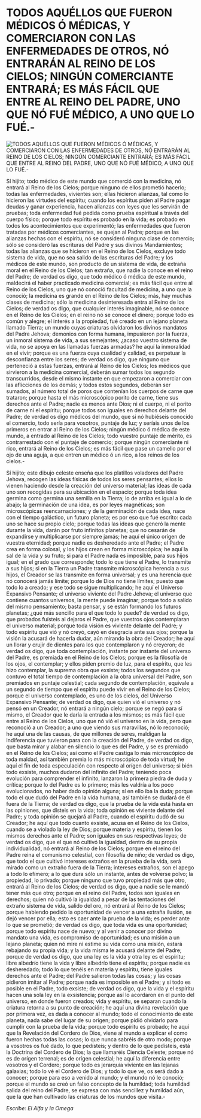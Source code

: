 # TODOS AQUÉLLOS QUE FUERON MÉDICOS Ó MÉDICAS, Y COMERCIARON CON LAS ENFERMEDADES DE OTROS, NÓ ENTRARÁN AL REINO DE LOS CIELOS; NINGÚN COMERCIANTE ENTRARÁ; ES MÁS FÁCIL QUE ENTRE AL REINO DEL PADRE, UNO QUE NÓ FUÉ MÉDICO, A UNO QUE LO FUÉ.-

![TODOS AQUÉLLOS QUE FUERON MÉDICOS Ó MÉDICAS, Y COMERCIARON CON LAS ENFERMEDADES DE OTROS, NÓ ENTRARÁN AL REINO DE LOS CIELOS; NINGÚN COMERCIANTE ENTRARÁ; ES MÁS FÁCIL QUE ENTRE AL REINO DEL PADRE, UNO QUE NÓ FUÉ MÉDICO, A UNO QUE LO FUÉ.-](http://www.alfayomega.pe/images/rollos/blanco.jpg)

Sí hijito; todo médico de este mundo que comerció con la medicina, nó entrará al Reino de los Cielos; porque ninguno de ellos prometió hacerlo; todas las enfermedades, vivientes son; ellas hicieron alianzas, tal como lo hicieron las virtudes del espíritu; cuando los espíritus piden al Padre pagar deudas y ganar experiencia, hacen alianzas con leyes que les servirán de pruebas; toda enfermedad fué pedida como prueba espíritual a través del cuerpo físico; porque todo espíritu es probado en la vida; es probado en todos los acontecimientos que experimentó; las enfermedades que fueron tratadas por médicos comerciantes, se quejan al Padre; porque en las alianzas hechas con el espíritu, nó se consideró ninguna clase de comercio; sólo se consideró las escrituras del Padre y sus divinos Mandamientos; todas las alianzas que se hicieron en el Reino de los Cielos, excluye todo sistema de vida, que no sea salido de las escrituras del Padre; y los médicos de este mundo, son producto de un sistema de vida, de extraña moral en el Reino de los Cielos; tan extraña, que nadie la conoce en el reino del Padre; de verdad os digo, que todo médico ó médica de este mundo, maldecirá el haber practicado medicina comercial; es más fácil que entre al Reino de los Cielos, uno que nó conoció facultad de medicina, a uno que la conoció; la medicina es grande en el Reino de los Cielos; más, hay muchas clases de medicina; sólo la medicina desinteresada entra al Reino de los Cielos; de verdad os digo, que cualquier interés imaginable, nó se conoce en el Reino de los Cielos; en el reino nó se conoce el dinero; porque todo es común y alegre; el interés a la propiedad, fué creado en un lejano planeta llamado Tierra; un mundo cuyas criaturas olvidaron los divinos mandatos del Padre Jehova; demonios con forma humana, impusieron por la fuerza, un inmoral sistema de vida, a sus semejantes; ¿acaso vuestro sistema de vida, no se apoya en las llamadas fuerzas armadas? he aquí la inmoralidad en el vivir; porque es una fuerza cuya cualidad y calidad, es perpetuar la desconfianza entre los seres; de verdad os digo, que ninguno que perteneció a estas fuerzas, entrará al Reino de los Cielos; los médicos que sirvieron a la medicina comercial, deberán sumar todos los segundo transcurridos, desde el mismo instante en que empezaron a comerciar con las aflicciones de los demás; y todos estos segundos, deberán ser sumados, al número total de poros que contenían los cuerpos de carne que trataron; porque hasta el más microscópico porito de carne, tiene sus derechos ante el Padre; nadie es menos ante Dios; ni el cuerpo, ni el porito de carne ni el espíritu; porque todos son iguales en derechos delante del Padre; de verdad os digo médicos del mundo, que si nó hubiéseis conocido el comercio, todo sería para vosotros, puntaje de luz; y seríais unos de los primeros en entrar al Reino de los Cielos; ningún médico ó médica de este mundo, a entrado al Reino de los Cielos; todo vuestro puntaje de mérito, es contrarrestado con el puntaje de comercio; porque ningún comerciante ni rico, entrará al Reino de los Cielos; es más fácil que pase un camello por el ojo de una aguja, a que entren un médico ó un rico, a los reinos de los cielos.-

Sí hijito; este dibujo celeste enseña que los platillos voladores del Padre Jehova, recogen las ideas físicas de todos los seres pensantes; ellos lo vienen haciendo desde la creación del universo material; las ideas de cada uno son recogidas para su ubicación en el espacio; porque toda idea germina como germina una semilla en la Tierra; lo de arriba es igual a lo de abajo; la germinación de una idea, es por leyes magnéticas; son microscópicas reencarnaciones; y de la germinación de cada idea, nace con el tiempo galáctico, un futuro planeta; es por eso que fué escrito: cada uno se hace su propio cielo; porque todas las ideas que generó la mente durante la vida, darán por fruto infinitos planetas; que no cesarán de expandirse y multiplicarse por siempre jamás; he aquí el único orígen de vuestra eternidad; porque nadie es desheredado ante el Padre; el Padre crea en forma colosal, y los hijos crean en forma microscópica; he aquí la sal de la vida y su fruto; si para el Padre nada es imposible, para sus hijos igual; en el grado que corresponde; todo lo que tiene el Padre, lo transmite a sus hijos; si en la Tierra un Padre transmite microscópica herencia a sus hijos, el Creador se las transmite en forma universal; y es una herencia que nó conocerá jamás límite; porque lo de Dios no tiene límites; puesto que todo lo a creado; y ese todo se sigue multiplicando; he aquí el Universo Expansivo Pensante; el universo viviente del Padre Jehova; el universo que contiene cuantos universos, la mente puede imaginar; porque todo a salido del mismo pensamiento; basta pensar, y se están formando los futuros planetas; ¿qué más sencillo para el que todo lo puede? de verdad os digo, que probados fuísteis al dejaros el Padre, que vuestros ojos contemplaran el universo material; porque toda visión es viviente delante del Padre; y todo espíritu que vió y nó creyó, cayó en desgracia ante sus ojos; porque la visión la acusará de hacerla dudar, aún mirando la obra del Creador; he aquí un llorar y crujir de dientes para los que contemplaron y nó creyeron; de verdad os digo, que toda contemplación, instante por instante del universo del Padre, es premiada en el Reino de los Cielos; porque es la filosofía de los ojos, el contemplar; y ellos piden premio de luz, para el espíritu, que les hizo contemplar, la suprema obra que exsiste; todos los segundos que contuvo el total tiempo de contemplación a la obra universal del Padre, son premiados en puntaje celestial; cada segundo de contemplación, equivale a un segundo de tiempo que el espíritu puede vivir en el Reino de los Cielos; porque el universo contemplado, es uno de los cielos, del Universo Expansivo Pensante; de verdad os digo, que quien vió el universo y nó pensó en un Creador, nó entrará a ningún cielo; porque se negó para sí mismo, el Creador que le daría la entrada a los mismos; es más fácil que entre al Reino de los Cielos, uno que nó vió el universo en la vida, pero que reconoció a un Creador; a uno que viendo sus maravillas, nó lo reconoció; he aquí una de las causas, de que millones de seres, maldigan la indiferencia que tuvieron para con la creación del Padre, de verdad os digo, que basta mirar y alabar en silencio lo que es del Padre, y se es premiado en el Reino de los Cielos; así como el Padre castiga lo más microscópico de toda maldad, así también premia lo más microscópico de toda virtud; he aquí el fín de toda especulación con respecto al orígen del universo; si bién todo exsiste, muchos dudaron del infinito del Padre; teniendo poca evolución para comprender el infinito, lanzaron la primera piedra de duda y crítica; porque lo del Padre es lo primero; más les valdría a los poco evolucionados, no haber dado opinión alguna; sí en ello iba la duda; porque todo el que dudó del Padre en la vida humana, así también se dudará de él fuera de la Tierra; de verdad os digo, que la prueba de la vida está hasta en las opiniones, que dísteis en la vida; toda opinión es viviente delante del Padre; y toda opinión se quejará al Padre, cuando el espíritu dudó de su Creador; he aquí que todo cuanto exsiste, acusa en el Reino de los Cielos, cuando se a violado la ley de Dios; porque materia y espíritu, tienen los mismos derechos ante el Padre; son iguales en sus respectivas leyes; de verdad os digo, que el que nó cultivó la igualdad, dentro de su propia individualidad, nó entrará al Reino de los Cielos; porque en el reino del Padre reina el comunismo celestial, con filosofía de niño; de verdad os digo, que todo el que cultivó intereses extraños en la prueba de la vida, será mirado como un extraño fuera de la Tierra; intereses extraños, son el apego a todo lo efímero; a lo que dura sólo un instante, antes de volverse polvo; la propiedad, lo privado; porque ninguno que tuvo propiedad más que otro, entrará al Reino de los Cielos; de verdad os digo, que a nadie se le mandó tener más que otro; porque en el reino del Padre, todos son iguales en derechos; quien nó cultivó la igualdad a pesar de las tentaciones del extraño sistema de vida, salido del oro, nó entrará al Reino de los Cielos; porque habiendo pedido la oportunidad de vencer a una extraña ilusión, se dejó vencer por ella; esto es caer ante la prueba de la vida; es perder ante lo que se prometió; de verdad os digo, que toda vida es una oportunidad; porque todo espíritu nace de nuevo; y al venir a conocer por divino mandato una vida, es compromiso de oportunidad; es una misión a un lejano planeta; quien nó mire ni estime su vida como una misión, estará rebajando su propia vida; y la vida misma le acusará delante del Padre; porque de verdad os digo, que una ley es la vida y otra ley es el espíritu; libre albedrío tiene la vida y libre albedrío tiene el espíritu; porque nadie es desheredado; todo lo que tenéis en materia y espíritu, tiene iguales derechos ante el Padre; del Padre salieron todas las cosas; y las cosas pidieron imitar al Padre; porque nada es imposible en el Padre; y si todo es posible en el Padre, todo exsiste; de verdad os digo, que la vida y el espíritu hacen una sola ley en la exsistencia; porque así lo acordaron en el punto del universo, en donde fueron creados; vida y espíritu, se separan cuando la criatura retorna a su punto de creación; he aquí una divina revelación que por primera vez, es dada a conocer al mundo; todo el conocimiento de este planeta, nada sabe del lugar de su orígen; porque pidió olvidarlo para cumplir con la prueba de la vida; porque todo espíritu es probado; he aquí que la Revelación del Cordero de Dios, viene al mundo a explicar el como fueron hechas todas las cosas; lo que nunca sabréis de otro modo; porque a vosotros os fué dado, lo que pedísteis; y dentro de lo que pedísteis, está la Doctrina del Cordero de Dios; la que llamaréis Ciencia Celeste; porque nó es de orígen terrenal; es de orígen celestial; he aquí la diferencia entre vosotros y el Cordero; porque todo es jerarquía viviente en las lejanas galaxias; todo lo vé el Cordero de Dios; y todo lo que ve, os será dado a conocer; porque para eso a venido al mundo; y el mundo nó le conoció; porque el mundo se creó un falso concepto de la humildad; toda humildad salida del reino del Padre, se expresa con más sencillez y humildad aún, que la que han cultivado las criaturas de los mundos que visita.-

*Escribe: El Alfa y la Omega*
